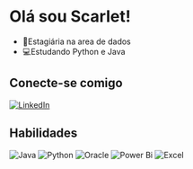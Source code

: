 # Olá sou Scarlet!

- 👾Estagiária na area de dados  
- 💻Estudando Python e Java 

## Conecte-se comigo

[![LinkedIn](https://img.shields.io/badge/LinkedIn-ffc0cb?style=for-the-badge&logo=linkedin&logoColor=black)](https://www.linkedin.com/in/SEUUSERNAME/)


## Habilidades 

![Java](https://img.shields.io/badge/Java-ffc0cb?style=for-the-badge&logo=openjdk&logoColor=black/)
![Python](https://img.shields.io/badge/Python-ffc0cb?style=for-the-badge&logo=python&logoColor=black/)
![Oracle](https://img.shields.io/badge/Oracle-ffc0cb?style=for-the-badge&logo=Oracle&logoColor=black/)
![Power Bi](https://img.shields.io/badge/PowerBI-ffc0cb?style=for-the-badge&logo=Power%20BI&logoColor=black/)
![Excel](https://img.shields.io/badge/Microsoft_Excel-ffc0cb?style=for-the-badge&logo=microsoft-excel&logoColor=black/)

